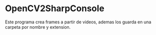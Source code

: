 # OpenCV2SharpConsole
Este programa crea frames a partir de videos, ademas los guarda en una carpeta por nombre y extension.
